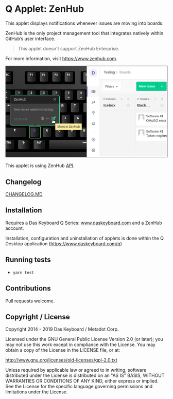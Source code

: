 # Q Applet: ZenHub

This applet displays notifications whenever issues are moving into boards.

ZenHub is the only project management tool that integrates natively within GitHub’s user interface.
> This applet doesn't support ZenHub Enterprise.

For more information, visit <https://www.zenhub.com>.

![ZenHub on a Das Keybaord Q](assets/image.png "Das Keyboard ZenHub applet")

This applet is using ZenHub [API](https://github.com/ZenHubIO/API).

## Changelog

[CHANGELOG.MD](CHANGELOG.md)

## Installation

Requires a Das Keyboard Q Series: www.daskeyboard.com and a ZenHub account.

Installation, configuration and uninstallation of applets is done within
the Q Desktop application (https://www.daskeyboard.com/q)

## Running tests

- `yarn test`

## Contributions

Pull requests welcome.

## Copyright / License

Copyright 2014 - 2019 Das Keyboard / Metadot Corp.

Licensed under the GNU General Public License Version 2.0 (or later);
you may not use this work except in compliance with the License.
You may obtain a copy of the License in the LICENSE file, or at:

   http://www.gnu.org/licenses/old-licenses/gpl-2.0.txt

Unless required by applicable law or agreed to in writing, software
distributed under the License is distributed on an "AS IS" BASIS,
WITHOUT WARRANTIES OR CONDITIONS OF ANY KIND, either express or implied.
See the License for the specific language governing permissions and
limitations under the License.

